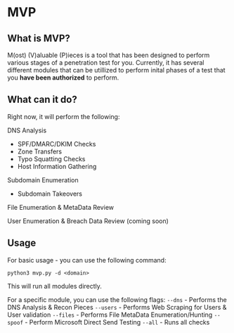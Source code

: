 # MVP

## What is MVP?

M(ost) (V)aluable (P)ieces is a tool that has been designed to perform various stages of a penetration test for you. Currently, it has several different modules that can be utillized to perform inital phases of a test that you **have been authorized** to perform. 

## What can it do? 

Right now, it will perform the following: 

DNS Analysis
  - SPF/DMARC/DKIM Checks
  - Zone Transfers
  - Typo Squatting Checks
  - Host Information Gathering

Subdomain Enumeration
  - Subdomain Takeovers

File Enumeration & MetaData Review

User Enumeration & Breach Data Review (coming soon)


## Usage 

For basic usage - you can use the following command: 

`python3 mvp.py -d <domain>`

This will run all modules directly. 

For a specific module, you can use the following flags: 
`--dns` - Performs the DNS Analysis & Recon Pieces 
`--users` - Performs Web Scraping for Users & User validation
`--files` - Performs File MetaData Enumeration/Hunting
`--spoof` - Perform Microsoft Direct Send Testing
`--all` - Runs all checks
